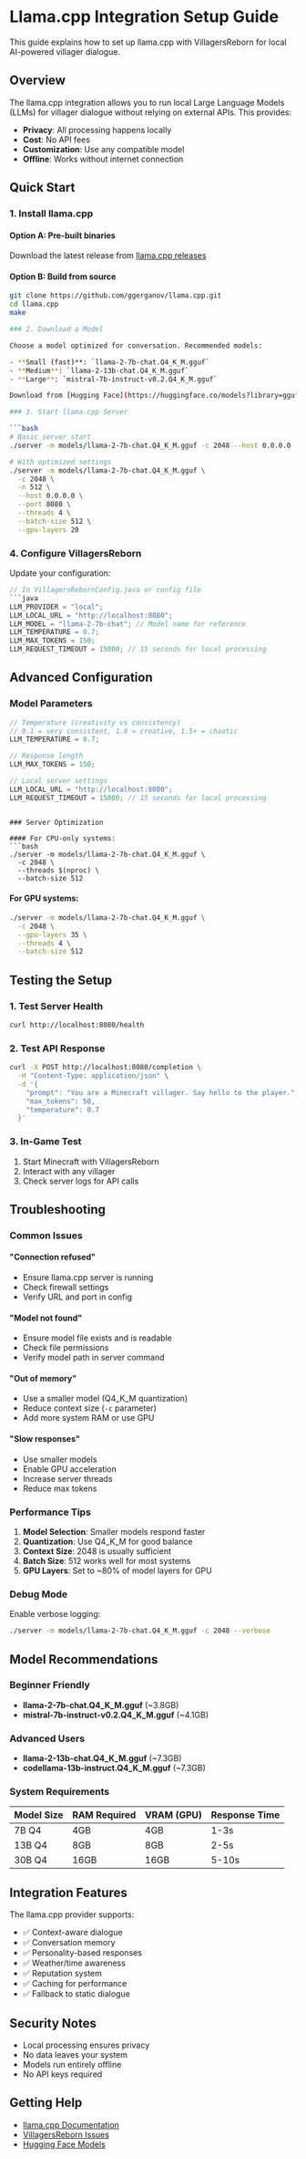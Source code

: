 # Llama.cpp Integration Setup Guide

This guide explains how to set up llama.cpp with VillagersReborn for local AI-powered villager dialogue.

## Overview

The llama.cpp integration allows you to run local Large Language Models (LLMs) for villager dialogue without relying on external APIs. This provides:

- **Privacy**: All processing happens locally
- **Cost**: No API fees
- **Customization**: Use any compatible model
- **Offline**: Works without internet connection

## Quick Start

### 1. Install llama.cpp

#### Option A: Pre-built binaries
Download the latest release from [llama.cpp releases](https://github.com/ggerganov/llama.cpp/releases)

#### Option B: Build from source
```bash
git clone https://github.com/ggerganov/llama.cpp.git
cd llama.cpp
make

### 2. Download a Model

Choose a model optimized for conversation. Recommended models:

- **Small (fast)**: `llama-2-7b-chat.Q4_K_M.gguf`
- **Medium**: `llama-2-13b-chat.Q4_K_M.gguf`
- **Large**: `mistral-7b-instruct-v0.2.Q4_K_M.gguf`

Download from [Hugging Face](https://huggingface.co/models?library=gguf&sort=trending)

### 3. Start llama.cpp Server

```bash
# Basic server start
./server -m models/llama-2-7b-chat.Q4_K_M.gguf -c 2048 --host 0.0.0.0 --port 8080

# With optimized settings
./server -m models/llama-2-7b-chat.Q4_K_M.gguf \
  -c 2048 \
  -n 512 \
  --host 0.0.0.0 \
  --port 8080 \
  --threads 4 \
  --batch-size 512 \
  --gpu-layers 20
```

### 4. Configure VillagersReborn

Update your configuration:

```java
// In VillagersRebornConfig.java or config file
```java
LLM_PROVIDER = "local";
LLM_LOCAL_URL = "http://localhost:8080";
LLM_MODEL = "llama-2-7b-chat"; // Model name for reference
LLM_TEMPERATURE = 0.7;
LLM_MAX_TOKENS = 150;
LLM_REQUEST_TIMEOUT = 15000; // 15 seconds for local processing
```

## Advanced Configuration

### Model Parameters

```java
// Temperature (creativity vs consistency)
// 0.1 = very consistent, 1.0 = creative, 1.5+ = chaotic
LLM_TEMPERATURE = 0.7;

// Response length
LLM_MAX_TOKENS = 150;

// Local server settings
LLM_LOCAL_URL = "http://localhost:8080";
LLM_REQUEST_TIMEOUT = 15000; // 15 seconds for local processing
```
```

### Server Optimization

#### For CPU-only systems:
```bash
./server -m models/llama-2-7b-chat.Q4_K_M.gguf \
  -c 2048 \
  --threads $(nproc) \
  --batch-size 512
```

#### For GPU systems:
```bash
./server -m models/llama-2-7b-chat.Q4_K_M.gguf \
  -c 2048 \
  --gpu-layers 35 \
  --threads 4 \
  --batch-size 512
```

## Testing the Setup

### 1. Test Server Health
```bash
curl http://localhost:8080/health
```

### 2. Test API Response
```bash
curl -X POST http://localhost:8080/completion \
  -H "Content-Type: application/json" \
  -d '{
    "prompt": "You are a Minecraft villager. Say hello to the player.",
    "max_tokens": 50,
    "temperature": 0.7
  }'
```

### 3. In-Game Test
1. Start Minecraft with VillagersReborn
2. Interact with any villager
3. Check server logs for API calls

## Troubleshooting

### Common Issues

#### "Connection refused"
- Ensure llama.cpp server is running
- Check firewall settings
- Verify URL and port in config

#### "Model not found"
- Ensure model file exists and is readable
- Check file permissions
- Verify model path in server command

#### "Out of memory"
- Use a smaller model (Q4_K_M quantization)
- Reduce context size (`-c` parameter)
- Add more system RAM or use GPU

#### "Slow responses"
- Use smaller models
- Enable GPU acceleration
- Increase server threads
- Reduce max tokens

### Performance Tips

1. **Model Selection**: Smaller models respond faster
2. **Quantization**: Use Q4_K_M for good balance
3. **Context Size**: 2048 is usually sufficient
4. **Batch Size**: 512 works well for most systems
5. **GPU Layers**: Set to ~80% of model layers for GPU

### Debug Mode

Enable verbose logging:
```bash
./server -m models/llama-2-7b-chat.Q4_K_M.gguf -c 2048 --verbose
```

## Model Recommendations

### Beginner Friendly
- **llama-2-7b-chat.Q4_K_M.gguf** (~3.8GB)
- **mistral-7b-instruct-v0.2.Q4_K_M.gguf** (~4.1GB)

### Advanced Users
- **llama-2-13b-chat.Q4_K_M.gguf** (~7.3GB)
- **codellama-13b-instruct.Q4_K_M.gguf** (~7.3GB)

### System Requirements

| Model Size | RAM Required | VRAM (GPU) | Response Time |
|------------|--------------|------------|---------------|
| 7B Q4      | 4GB          | 4GB        | 1-3s         |
| 13B Q4     | 8GB          | 8GB        | 2-5s         |
| 30B Q4     | 16GB         | 16GB       | 5-10s        |

## Integration Features

The llama.cpp provider supports:
- ✅ Context-aware dialogue
- ✅ Conversation memory
- ✅ Personality-based responses
- ✅ Weather/time awareness
- ✅ Reputation system
- ✅ Caching for performance
- ✅ Fallback to static dialogue

## Security Notes

- Local processing ensures privacy
- No data leaves your system
- Models run entirely offline
- No API keys required

## Getting Help

- [llama.cpp Documentation](https://github.com/ggerganov/llama.cpp/blob/master/README.md)
- [VillagersReborn Issues](https://github.com/your-repo/issues)
- [Hugging Face Models](https://huggingface.co/models?library=gguf)